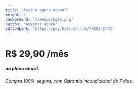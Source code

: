 ```yaml
---
title: 'Assine agora mesmo!'
weight: 3
background: '/images/pgto.png'
button: 'Assinar agora'
buttonLink: 'https://pay.hotmart.com/P82624344I'
---
```


# R$ 29,90 **/mês** 
##### no plano anual.
###### Compra 100% segura, com Garantia Incondicional de 7 dias.